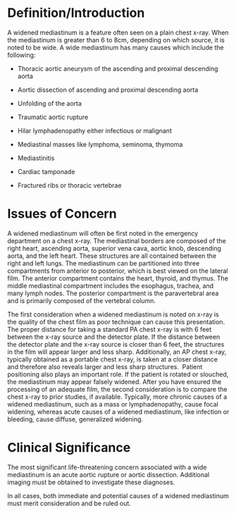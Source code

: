# Definition/Introduction

A widened mediastinum is a feature often seen on a plain chest x-ray. When the mediastinum is greater than 6 to 8cm, depending on which source, it is noted to be wide. A wide mediastinum has many causes which include the following:

- Thoracic aortic aneurysm of the ascending and proximal descending aorta

- Aortic dissection of ascending and proximal descending aorta

- Unfolding of the aorta

- Traumatic aortic rupture

- Hilar lymphadenopathy either infectious or malignant

- Mediastinal masses like lymphoma, seminoma, thymoma

- Mediastinitis

- Cardiac tamponade

- Fractured ribs or thoracic vertebrae

# Issues of Concern

A widened mediastinum will often be first noted in the emergency department on a chest x-ray. The mediastinal borders are composed of the right heart, ascending aorta, superior vena cava, aortic knob, descending aorta, and the left heart. These structures are all contained between the right and left lungs. The mediastinum can be partitioned into three compartments from anterior to posterior, which is best viewed on the lateral film. The anterior compartment contains the heart, thyroid, and thymus. The middle mediastinal compartment includes the esophagus, trachea, and many lymph nodes. The posterior compartment is the paravertebral area and is primarily composed of the vertebral column.

The first consideration when a widened mediastinum is noted on x-ray is the quality of the chest film as poor technique can cause this presentation. The proper distance for taking a standard PA chest x-ray is with 6 feet between the x-ray source and the detector plate. If the distance between the detector plate and the x-ray source is closer than 6 feet, the structures in the film will appear larger and less sharp. Additionally, an AP chest x-ray, typically obtained as a portable chest x-ray, is taken at a closer distance and therefore also reveals larger and less sharp structures.  Patient positioning also plays an important role. If the patient is rotated or slouched, the mediastinum may appear falsely widened. After you have ensured the processing of an adequate film, the second consideration is to compare the chest x-ray to prior studies, if available. Typically, more chronic causes of a widened mediastinum, such as a mass or lymphadenopathy, cause focal widening, whereas acute causes of a widened mediastinum, like infection or bleeding, cause diffuse, generalized widening.

# Clinical Significance

The most significant life-threatening concern associated with a wide mediastinum is an acute aortic rupture or aortic dissection. Additional imaging must be obtained to investigate these diagnoses.

In all cases, both immediate and potential causes of a widened mediastinum must merit consideration and be ruled out.
